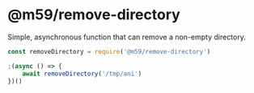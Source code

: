 # @m59/remove-directory

Simple, asynchronous function that can remove a non-empty directory.

```js
const removeDirectory = require('@m59/remove-directory')

;(async () => {
	await removeDirectory('/tmp/ani')
})()
```
